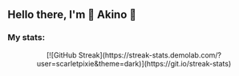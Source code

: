 ## Hello there, I'm 🧚 Akino 🧚

<!--Status Section-->
### My stats:
<div style="text-align: center">
  [![GitHub Streak](https://streak-stats.demolab.com/?user=scarletpixie&theme=dark)](https://git.io/streak-stats)
<div>
